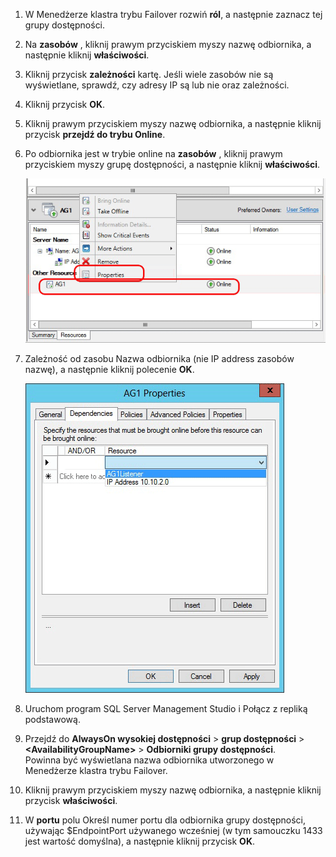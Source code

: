 1. W Menedżerze klastra trybu Failover rozwiń **ról**, a następnie zaznacz tej grupy dostępności.  

2. Na **zasobów** , kliknij prawym przyciskiem myszy nazwę odbiornika, a następnie kliknij **właściwości**.

3. Kliknij przycisk **zależności** kartę. Jeśli wiele zasobów nie są wyświetlane, sprawdź, czy adresy IP są lub nie oraz zależności.  

4. Kliknij przycisk **OK**.

5. Kliknij prawym przyciskiem myszy nazwę odbiornika, a następnie kliknij przycisk **przejdź do trybu Online**.

6. Po odbiornika jest w trybie online na **zasobów** , kliknij prawym przyciskiem myszy grupę dostępności, a następnie kliknij **właściwości**.
   
    ![Skonfiguruj zasób grupy dostępności](./media/virtual-machines-sql-server-configure-alwayson-availability-group-listener/IC678772.gif)

7. Zależność od zasobu Nazwa odbiornika (nie IP address zasobów nazwę), a następnie kliknij polecenie **OK**.
   
    ![Dodaj zależności na nazwę odbiornika](./media/virtual-machines-sql-server-configure-alwayson-availability-group-listener/IC678773.gif)

8. Uruchom program SQL Server Management Studio i Połącz z repliką podstawową.

9. Przejdź do **AlwaysOn wysokiej dostępności** > **grup dostępności** > **\<AvailabilityGroupName\>**   >  **Odbiorniki grupy dostępności**.  
    Powinna być wyświetlana nazwa odbiornika utworzonego w Menedżerze klastra trybu Failover.

10. Kliknij prawym przyciskiem myszy nazwę odbiornika, a następnie kliknij przycisk **właściwości**.

11. W **portu** polu Określ numer portu dla odbiornika grupy dostępności, używając $EndpointPort używanego wcześniej (w tym samouczku 1433 jest wartość domyślna), a następnie kliknij przycisk **OK**.

